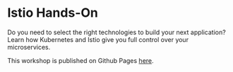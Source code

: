 # Istio Hands-On

Do you need to select the right technologies to build your next application? Learn how Kubernetes and Istio give you full control over your microservices. 

This workshop is published on Github Pages [here](https://harald-u.github.io/istio-handson/).